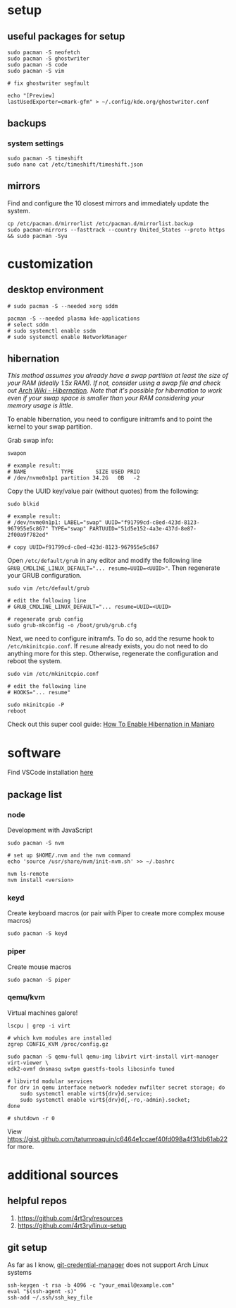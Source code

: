 # setup

## useful packages for setup
```
sudo pacman -S neofetch
sudo pacman -S ghostwriter
sudo pacman -S code
sudo pacman -S vim

# fix ghostwriter segfault

echo "[Preview]
lastUsedExporter=cmark-gfm" > ~/.config/kde.org/ghostwriter.conf
```

## backups
### system settings
```
sudo pacman -S timeshift
sudo nano cat /etc/timeshift/timeshift.json
```

## mirrors
Find and configure the 10 closest mirrors and immediately update the system. 

```
cp /etc/pacman.d/mirrorlist /etc/pacman.d/mirrorlist.backup
sudo pacman-mirrors --fasttrack --country United_States --proto https && sudo pacman -Syu
```


# customization

## desktop environment
```
# sudo pacman -S --needed xorg sddm

pacman -S --needed plasma kde-applications
# select sddm
# sudo systemctl enable ssdm
# sudo systemctl enable NetworkManager
```

## hibernation

*This method assumes you already have a swap partition at least the size of your RAM (ideally 1.5x RAM). If not, consider using a swap file and check out [Arch Wiki - Hibernation](https://wiki.archlinux.org/title/Power_management/Suspend_and_hibernate#Hibernation). Note that it's possible for hibernation to work even if your swap space is smaller than your RAM considering your memory usage is little.*

To enable hibernation, you need to configure initramfs and to point the kernel to your swap partition.

Grab swap info: 
```
swapon

# example result:
# NAME           TYPE       SIZE USED PRIO
# /dev/nvme0n1p1 partition 34.2G   0B   -2
```

Copy the UUID key/value pair (without quotes) from the following:
```
sudo blkid

# example result:
# /dev/nvme0n1p1: LABEL="swap" UUID="f91799cd-c8ed-423d-8123-967955e5c867" TYPE="swap" PARTUUID="51d5e152-4a3e-437d-8e87-2f00a9f782ed"

# copy UUID=f91799cd-c8ed-423d-8123-967955e5c867
```

Open `/etc/default/grub` in any editor and modify the following line `GRUB_CMDLINE_LINUX_DEFAULT="... resume=UUID=<UUID>"`. Then regenerate your GRUB configuration.

```
sudo vim /etc/default/grub

# edit the following line
# GRUB_CMDLINE_LINUX_DEFAULT="... resume=UUID=<UUID>

# regenerate grub config
sudo grub-mkconfig -o /boot/grub/grub.cfg
```

Next, we need to configure initramfs. To do so, add the resume hook to `/etc/mkinitcpio.conf`. If `resume` already exists, you do not need to do anything more for this step. Otherwise, regenerate the configuration and reboot the system.

```
sudo vim /etc/mkinitcpio.conf

# edit the following line
# HOOKS="... resume"  

sudo mkinitcpio -P
reboot
```

Check out this super cool guide: [How To Enable Hibernation in Manjaro](https://www.vegard.net/manjaro-enable-hibernate/)

# software

Find VSCode installation [here](https://code.visualstudio.com/docs/setup/linux)

## package list

### node
Development with JavaScript
```
sudo pacman -S nvm

# set up $HOME/.nvm and the nvm command
echo 'source /usr/share/nvm/init-nvm.sh' >> ~/.bashrc

nvm ls-remote
nvm install <version>
```

### keyd
Create keyboard macros (or pair with Piper to create more complex mouse macros)
```
sudo pacman -S keyd
```

### piper
Create mouse macros
```
sudo pacman -S piper
```

### qemu/kvm
Virtual machines galore!
```
lscpu | grep -i virt

# which kvm modules are installed
zgrep CONFIG_KVM /proc/config.gz

sudo pacman -S qemu-full qemu-img libvirt virt-install virt-manager virt-viewer \
edk2-ovmf dnsmasq swtpm guestfs-tools libosinfo tuned

# libvirtd modular services
for drv in qemu interface network nodedev nwfilter secret storage; do
    sudo systemctl enable virt${drv}d.service;
    sudo systemctl enable virt${drv}d{,-ro,-admin}.socket;
done

# shutdown -r 0

```
View https://gist.github.com/tatumroaquin/c6464e1ccaef40fd098a4f31db61ab22 for more.


# additional sources
## helpful repos
1. https://github.com/4rt3ry/resources
2. https://github.com/4rt3ry/linux-setup

## git setup
As far as I know, [git-credential-manager](https://github.com/git-ecosystem/git-credential-manager/blob/release/docs/install.md#debian-package) does not support Arch Linux systems
```
ssh-keygen -t rsa -b 4096 -c "your_email@example.com"
eval "$(ssh-agent -s)"
ssh-add ~/.ssh/ssh_key_file
```